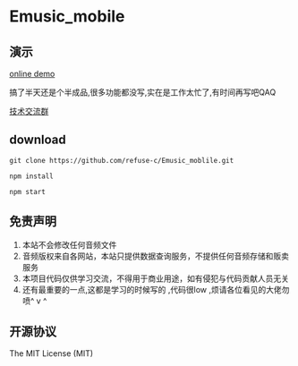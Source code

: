 # Emusic_mobile

##  演示

[online demo](http:164.155.70.80/mobile)

搞了半天还是个半成品,很多功能都没写,实在是工作太忙了,有时间再写吧QAQ  

[技术交流群](https://jq.qq.com/?_wv=1027&k=9nTPn8B7)


 ## download
 
 
 ```
 git clone https://github.com/refuse-c/Emusic_moblile.git

 npm install 
 
 npm start
 ```
 
 ## 免责声明

1. 本站不会修改任何音频文件
2. 音频版权来自各网站，本站只提供数据查询服务，不提供任何音频存储和贩卖服务
3. 本项目代码仅供学习交流，不得用于商业用途，如有侵犯与代码贡献人员无关
4. 还有最重要的一点,这都是学习的时候写的 ,代码很low ,烦请各位看见的大佬勿喷^ v ^

## 开源协议

The MIT License (MIT)
